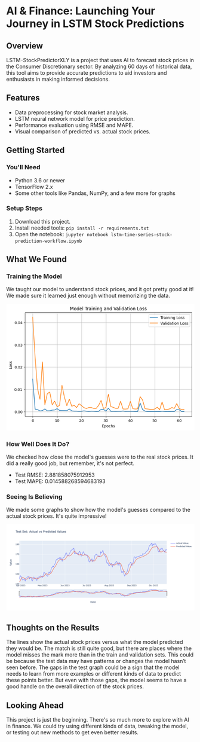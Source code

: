 # AI & Finance: Launching Your Journey in LSTM Stock Predictions

## Overview
LSTM-StockPredictorXLY is a project that uses AI to forecast stock prices in the Consumer Discretionary sector. By analyzing 60 days of historical data, this tool aims to provide accurate predictions to aid investors and enthusiasts in making informed decisions.

## Features
- Data preprocessing for stock market analysis.
- LSTM neural network model for price prediction.
- Performance evaluation using RMSE and MAPE.
- Visual comparison of predicted vs. actual stock prices.

## Getting Started

### You'll Need
- Python 3.6 or newer
- TensorFlow 2.x
- Some other tools like Pandas, NumPy, and a few more for graphs

### Setup Steps
1. Download this project.
2. Install needed tools: `pip install -r requirements.txt`
3. Open the notebook: `jupyter notebook lstm-time-series-stock-prediction-workflow.ipynb`

## What We Found

### Training the Model
We taught our model to understand stock prices, and it got pretty good at it! We made sure it learned just enough without memorizing the data.

![Training and Validation Loss](image/61144b2d-f0af-46d8-b679-2ec5ebb61d2f.png)

### How Well Does It Do?
We checked how close the model's guesses were to the real stock prices. It did a really good job, but remember, it's not perfect.

- Test RMSE: 2.881858075912953
- Test MAPE: 0.014588268594683193

### Seeing Is Believing
We made some graphs to show how the model's guesses compared to the actual stock prices. It's quite impressive!

![Tesr set: Predicted vs. Actual Prices](image/Test.png)

## Thoughts on the Results
The lines show the actual stock prices versus what the model predicted they would be. The match is still quite good, but there are places where the model misses the mark more than in the train and validation sets. This could be because the test data may have patterns or changes the model hasn’t seen before.
The gaps in the test graph could be a sign that the model needs to learn from more examples or different kinds of data to predict these points better. But even with those gaps, the model seems to have a good handle on the overall direction of the stock prices.

## Looking Ahead
This project is just the beginning. There's so much more to explore with AI in finance. We could try using different kinds of data, tweaking the model, or testing out new methods to get even better results.
